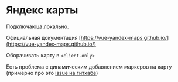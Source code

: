 # Яндекс карты

Подключаюца локально.

Официальная документация [https://vue-yandex-maps.github.io/](https://vue-yandex-maps.github.io/)

Оборачивать карту в `<client-only>`

Есть проблема с динамическим добавлением маркеров на карту (примерно про это [issue на гитхабе](https://github.com/PNKBizz/vue-yandex-map/issues/268))
